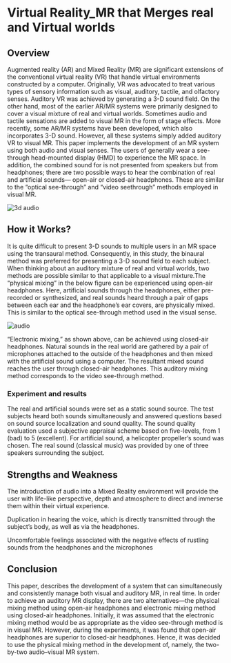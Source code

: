 # Virtual Reality_MR that Merges real and Virtual worlds

## Overview
Augmented reality (AR) and Mixed Reality (MR) are significant extensions of the conventional virtual reality (VR) that handle virtual environments constructed by a computer. Originally, VR was
advocated to treat various types of sensory information such as visual, auditory, tactile, and olfactory senses. Auditory VR was achieved by generating a 3-D sound field. On the
other hand, most of the earlier AR/MR systems were primarily designed to cover a visual mixture of real and virtual worlds. Sometimes audio and tactile sensations are added to
visual MR in the form of stage effects. More recently, some AR/MR systems have been developed, which also incorporates 3-D sound. However, all these systems simply added auditory
VR to visual MR. 
This paper implements the development of an MR system using both audio and visual senses. The users of generally wear a see-through head-mounted display (HMD) to experience the MR
space. In addition, the combined sound for is not presented from speakers but from headphones; there are two possible ways to hear the combination of real and artificial sounds—
open-air or closed-air headphones. These are similar to the “optical see-through” and “video seethrough” methods employed in visual MR.

![3d audio](https://user-images.githubusercontent.com/56169161/92506112-90029e80-f1ca-11ea-995d-31459d80a74e.png)

## How it Works?
It is quite difficult to present 3-D sounds to multiple users in an MR space using the transaural method. Consequently, in this study, the binaural method was preferred for 
presenting a 3-D sound field to each subject. When thinking about an auditory mixture of real and virtual worlds, two methods are possible similar to that applicable to a visual
mixture.The “physical mixing” in the below figure can be experienced using open-air headphones. Here, artificial sounds through the headphones, either pre-recorded or synthesized,
and real sounds heard through a pair of gaps between each ear and the headphone’s ear covers, are physically mixed. This is similar to the optical see-through method used in the
visual sense. 

![audio](https://user-images.githubusercontent.com/56169161/92507450-9c87f680-f1cc-11ea-8853-b739c31350a0.PNG)


“Electronic mixing,” as shown above, can be achieved using closed-air headphones. Natural sounds in the real world are gathered by a pair of microphones attached to the outside of
the headphones and then mixed with the artificial sound using a computer. The resultant mixed sound reaches the user through closed-air headphones. This auditory mixing method
corresponds to the video see-through method.  

### Experiment and results
The real and artificial sounds were set as a static sound source. The test subjects heard both sounds simultaneously and answered questions based on sound source localization
and sound quality. The sound quality evaluation used a subjective appraisal scheme based on five-levels, from 1 (bad) to 5 (excellent). For artificial sound, a helicopter
propeller’s sound was chosen. The real sound (classical music) was provided by one of three speakers surrounding the subject. 

## Strengths and Weakness
The introduction of audio into a Mixed Reality environment will provide the user with life-like perspective, depth and atmosphere to direct and immerse them within their virtual
experience.

Duplication in hearing the voice, which is directly transmitted through the subject’s body, as well as via the headphones.

Uncomfortable feelings associated with the negative effects of rustling sounds from the headphones and the microphones

## Conclusion
This paper, describes the development of a system that can simultaneously and consistently manage both visual and auditory MR, in real time. In order to achieve an auditory MR
display, there are two alternatives—the physical mixing method using open-air headphones and electronic mixing method using closed-air headphones. Initially, it was assumed that 
the electronic mixing method would be as appropriate as the video see-through method is in visual MR. However, during the experiments, it was found that open-air headphones are
superior to closed-air headphones. Hence, it was  decided to use the physical mixing method in the development of, namely, the two-by-two audio–visual MR system.

